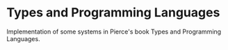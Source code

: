 # Types and Programming Languages

Implementation of some systems in Pierce's book Types and Programming Languages.
